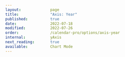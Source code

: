 ```yaml
---
layout:             page
title:              "Axis: Year"
published:          true
date:               2022-07-18
modified:           2022-07-26
order:              /calendar-pro/options/axis-year
internal:           yAxis
next_reading:       true
available:          Chart Mode
---
```


